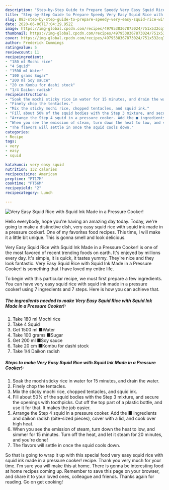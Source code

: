 ```yaml
---
description: "Step-by-Step Guide to Prepare Speedy Very Easy Squid Rice with Squid Ink Made in a Pressure Cooker!"
title: "Step-by-Step Guide to Prepare Speedy Very Easy Squid Rice with Squid Ink Made in a Pressure Cooker!"
slug: 883-step-by-step-guide-to-prepare-speedy-very-easy-squid-rice-with-squid-ink-made-in-a-pressure-cooker
date: 2020-06-06T17:04:29.952Z
image: https://img-global.cpcdn.com/recipes/4979538367873024/751x532cq70/very-easy-squid-rice-with-squid-ink-made-in-a-pressure-cooker-recipe-main-photo.jpg
thumbnail: https://img-global.cpcdn.com/recipes/4979538367873024/751x532cq70/very-easy-squid-rice-with-squid-ink-made-in-a-pressure-cooker-recipe-main-photo.jpg
cover: https://img-global.cpcdn.com/recipes/4979538367873024/751x532cq70/very-easy-squid-rice-with-squid-ink-made-in-a-pressure-cooker-recipe-main-photo.jpg
author: Frederick Cummings
ratingvalue: 5
reviewcount: 11
recipeingredient:
- "180 ml Mochi rice"
- "4 Squid"
- "1500 ml Water"
- "100 grams Sugar"
- "200 ml Soy sauce"
- "20 cm Kombu for dashi stock"
- "1/4 Daikon radish"
recipeinstructions:
- "Soak the mochi sticky rice in water for 15 minutes, and drain the water."
- "Finely chop the tentacles."
- "Mix the sticky mochi rice, chopped tentacles, and squid ink."
- "Fill about 50% of the squid bodies with the Step 3 mixture, and secure the openings with toothpicks. Cut off the top part of a plastic bottle, and use it for that. It makes the job easier."
- "Arrange the Step 4 squid in a pressure cooker. Add the ■ ingredients and daikon radish (bite-sized pieces), cover with a lid, and cook over high heat."
- "When you see the emission of steam, turn down the heat to low, and simmer for 15 minutes. Turn off the heat, and let it steam for 20 minutes, and you&#39;re done!"
- "The flavors will settle in once the squid cools down."
categories:
- Recipe
tags:
- very
- easy
- squid

katakunci: very easy squid 
nutrition: 132 calories
recipecuisine: American
preptime: "PT17M"
cooktime: "PT56M"
recipeyield: "2"
recipecategory: Lunch

---
```



![Very Easy Squid Rice with Squid Ink Made in a Pressure Cooker!](https://img-global.cpcdn.com/recipes/4979538367873024/751x532cq70/very-easy-squid-rice-with-squid-ink-made-in-a-pressure-cooker-recipe-main-photo.jpg)

Hello everybody, hope you're having an amazing day today. Today, we're going to make a distinctive dish, very easy squid rice with squid ink made in a pressure cooker!. One of my favorites food recipes. This time, I will make it a little bit unique. This is gonna smell and look delicious.



Very Easy Squid Rice with Squid Ink Made in a Pressure Cooker! is one of the most favored of recent trending foods on earth. It's enjoyed by millions every day. It's simple, it is quick, it tastes yummy. They're nice and they look fantastic. Very Easy Squid Rice with Squid Ink Made in a Pressure Cooker! is something that I have loved my entire life.


To begin with this particular recipe, we must first prepare a few ingredients. You can have very easy squid rice with squid ink made in a pressure cooker! using 7 ingredients and 7 steps. Here is how you can achieve that.

<!--inarticleads1-->

##### The ingredients needed to make Very Easy Squid Rice with Squid Ink Made in a Pressure Cooker!:

1. Take 180 ml Mochi rice
1. Take 4 Squid
1. Get 1500 ml ■Water
1. Take 100 grams ■Sugar
1. Get 200 ml ■Soy sauce
1. Take 20 cm ■Kombu for dashi stock
1. Take 1/4 Daikon radish




<!--inarticleads2-->

##### Steps to make Very Easy Squid Rice with Squid Ink Made in a Pressure Cooker!:

1. Soak the mochi sticky rice in water for 15 minutes, and drain the water.
1. Finely chop the tentacles.
1. Mix the sticky mochi rice, chopped tentacles, and squid ink.
1. Fill about 50% of the squid bodies with the Step 3 mixture, and secure the openings with toothpicks. Cut off the top part of a plastic bottle, and use it for that. It makes the job easier.
1. Arrange the Step 4 squid in a pressure cooker. Add the ■ ingredients and daikon radish (bite-sized pieces), cover with a lid, and cook over high heat.
1. When you see the emission of steam, turn down the heat to low, and simmer for 15 minutes. Turn off the heat, and let it steam for 20 minutes, and you&#39;re done!
1. The flavors will settle in once the squid cools down.




So that is going to wrap it up with this special food very easy squid rice with squid ink made in a pressure cooker! recipe. Thank you very much for your time. I'm sure you will make this at home. There is gonna be interesting food at home recipes coming up. Remember to save this page on your browser, and share it to your loved ones, colleague and friends. Thanks again for reading. Go on get cooking!
